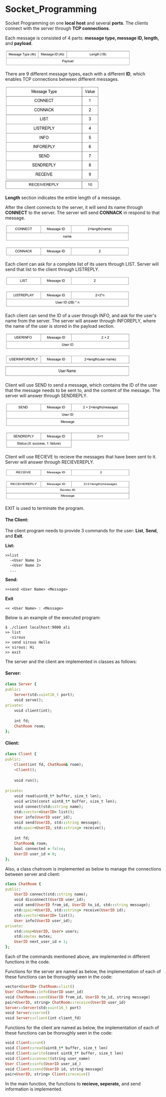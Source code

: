 # Socket_Programming
Socket Programming on one **local host** and several **ports**. The clients connect with the server through **TCP connections**.

Each message is consisted of 4 parts: **message type, message ID, length,** and **payload**.

<img src="images/1.png" width="400" height="50">

There are 9 different message types, each with a different **ID**, which enables TCP connections between different messages. 

<img src="images/2.png" width="300" height="300">

<img src="images/3.png" width="300" height="29">

**Length** section indicates the entire length of a message. 

After the client connects to the server, it will send its name through **CONNECT** to the server. The server will send **CONNACK** in respond to that message. 

<img src="images/4.png" width="400" height="100">

Each client can ask for a complete list of its users through LIST. Server will send that list to the client through LISTREPLY. 

<img src="images/5.png" width="400" height="100">

Each client can send the ID of a user through INFO, and ask for the user's name from the server. The server will answer through INFOREPLY, where the name of the user is stored in the payload section.

<img src="images/6.png" width="400" height="100">

<img src="images/7.png" width="400" height="38">

Client will use SEND to send a message, which contains the ID of the user that the message needs to be sent to, and the content of the message. The server will answer through SENDREPLY.

<img src="images/8.png" width="400" height="148">

Client will use RECIEVE to recieve the messages that have been sent to it. Server will answer through RECIEVEREPLY. 

<img src="images/9.png" width="400" height="100">

EXIT is used to terminate the program.

<h4>The Client:</h4>

The client program needs to provide 3 commands for the user: **List**, **Send**, and **Exit**.

**List:**

```
>>list
  -<User Name 1>
  -<User Name 2>
  ...
```

**Send:**

```
>>send <User Name> <Message>
```

**Exit**

```
<< <User Name> : <Message>
```

Below is an example of the executed program:

```
$ ./client localhost:9000 ali
>> list
  -sirous
>> send sirous Hello
<< sirous: Hi
>> exit
```

The server and the client are implemented in classes as follows:

<h4>Server:</h4>

```ruby
class Server {
public:
    Server(std::uint16_t port);
    void serve();
private:
    void client(int);

    int fd;
    ChatRoom room;
};
```

<h4>Client:</h4>

```ruby
class Client {
public:
    Client(int fd, ChatRoom& room);
    ~Client();

    void run();

private:
    void read(uint8_t* buffer, size_t len);
    void write(const uint8_t* buffer, size_t len);
    void connect(std::string name);
    std::vector<UserID> list();
    User info(UserID user_id);
    void send(UserID, std::string message);
    std::pair<UserID, std::string> receive();

    int fd;
    ChatRoom& room;
    bool connected = false;
    UserID user_id = 0;
};
```

Also, a class chatroom is implemented as below to manage the connections between server and client:

```ruby
class ChatRoom {
public:
    UserID connect(std::string name);
    void disconnect(UserID user_id);
    void send(UserID from_id, UserID to_id, std::string message);
    std::pair<UserID, std::string> receive(UserID id);
    std::vector<UserID> list();
    User info(UserID user_id);
private:
    std::map<UserID, User> users;
    std::mutex mutex;
    UserID next_user_id = 1;
};
```

Each of the commands mentioned above, are implemented in different functions in the code. 

Functions for the server are named as below, the implementation of each of these functions can be thoroughly seen in the code:

```ruby
vector<UserID> ChatRoom::list()
User ChatRoom::info(UserID user_id)
void ChatRoom::send(UserID from_id, UserID to_id, string message)
pair<UserID, string> ChatRoom::receive(UserID user_id)
Server::Server(std::uint16_t port)
void Server::serve() 
void Server::client(int client_fd) 
```

Functions for the client are named as below, the implementation of each of these functions can be thoroughly seen in the code:
```ruby
void Client::run() 
void Client::read(uint8_t* buffer, size_t len)
void Client::write(const uint8_t* buffer, size_t len) 
void Client::connect(string user_name)
User Client::info(UserID user_id_)
void Client::send(UserID id, string message) 
pair<UserID, string> Client::receive()
```

In the main function, the functions to  **recieve, seperate,** and send information is implemented.
